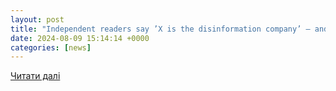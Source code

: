 ```yaml
---
layout: post
title: "Independent readers say ’X is the disinformation company’ – and call for Elon Musk boycott | The Independent"
date: 2024-08-09 15:14:14 +0000
categories: [news]
---
```


[Читати далі](https://www.independent.co.uk/tech/elon-musk-riots-disinformation-x-twitter-b2593324.html)
